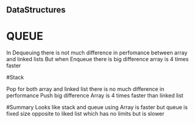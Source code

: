## DataStructures

# QUEUE

In Dequeuing there is not much difference in perfomance between array and linked lists 
But when Enqueue there is big difference array is 4 times faster

#Stack

Pop for both array and linked list there is no much difference in performance 
Push big difference Array is 4 times faster than linked list

#Summary 
Looks like stack and queue using Array is faster but queue is fixed size opposite to liked list which has no limits but is slower 

